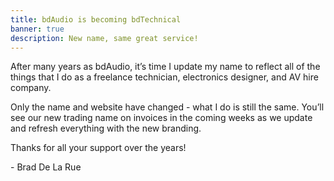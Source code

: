 ```yaml
---
title: bdAudio is becoming bdTechnical
banner: true
description: New name, same great service!
---
```

After many years as bdAudio, it’s time I update my name to reflect all of the things that I do as a freelance technician, electronics designer, and AV hire company.

Only the name and website have changed - what I do is still the same. You’ll see our new trading name on invoices in the coming weeks as we update and refresh everything with the new branding.



Thanks for all your support over the years!

\- Brad De La Rue